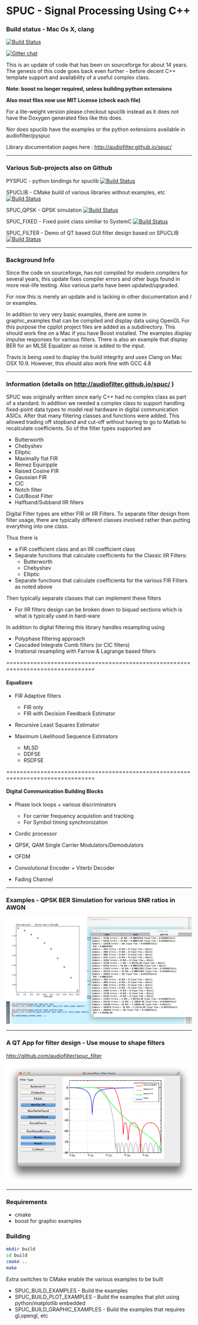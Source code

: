 SPUC - Signal Processing Using C++
================================================================================

### Build status - Mac Os X, clang
[![Build Status](https://travis-ci.org/audiofilter/spuc.png)](https://travis-ci.org/audiofilter/spuc)

[![Gitter chat](https://badges.gitter.im/audiofilter/spuc.png)](https://gitter.im/audiofilter/spuc)

This is an update of code that has been on sourceforge for about 14 years. The genesis of this code goes back even further - before decent C++ template support and availability of a useful complex class.

**Note: boost no longer required, unless building python extensions**

**Also most files now use MIT License (check each file)**

For a lite-weight version please checkout spuclib instead as it does not have the Doxygen generated files like this does.

Nor does spuclib have the examples or the python extensions available in audiofilter/pyspuc

Library documentation pages here : http://audiofilter.github.io/spuc/

----
### Various Sub-projects also on Github

PYSPUC - python bindings for spuclib
[![Build Status](https://travis-ci.org/audiofilter/pyspuc.png)](https://travis-ci.org/audiofilter/pyspuc) 

SPUCLIB - CMake build of various libraries without examples, etc
[![Build Status](https://travis-ci.org/audiofilter/spuclib.png)](https://travis-ci.org/audiofilter/spuclib)

SPUC_QPSK - QPSK simulation
[![Build Status](https://travis-ci.org/audiofilter/spuc_qpsk.png)](https://travis-ci.org/audiofilter/spuc_qpsk)

SPUC_FIXED - Fixed point class similiar to SystemC
[![Build Status](https://travis-ci.org/audiofilter/spuc_fixed.png)](https://travis-ci.org/audiofilter/spuc_fixed)

SPUC_FILTER - Demo of QT based GUI filter design based on SPUCLIB
[![Build Status](https://travis-ci.org/audiofilter/spuc_filter.png)](https://travis-ci.org/audiofilter/spuc_filter)


----

### Background Info

Since the code on sourceforge, has not compiled for modern compilers for several years, this update fixes compiler errors and other bugs found in more real-life testing. Also various parts have been updated/upgraded.

For now this is merely an update and is lacking in other documentation and / or examples.

In addition to very very basic examples, there are some in graphic_examples that can be compiled and display data using OpenGL
For this purpose the cpplot project files are added as a subdirectory.
This should work fine on a Mac if you have Boost installed.
The examples display impulse responses for various filters.
There is also an example that display BER for an MLSE Equalizer as noise is added to the input.

Travis is being used to display the build integrity and uses Clang on Mac OSX 10.9. However, this should also work fine with GCC 4.8

----


### Information (details on http://audiofilter.github.io/spuc/ )

SPUC was originally written since early C++ had no complex class as part of a standard. In addition we needed a complex class to support handling fixed-point data types to model real hardware in digital communication ASICs.
After that many filtering classes and functions were added. This allowed trading off stopband and cut-off without having to go to Matlab to recalculate coefficients. So of the filter types supported are

* Butterworth
* Chebyshev
* Elliptic
* Maximally flat FIR
* Remez Equiripple
* Raised Cosine FIR
* Gaussian FIR
* CIC
* Notch filter
* Cut/Boost Filter
* Halfband/Subband IIR filters
	   
Digital Filter types are either FIR or IIR Filters. To separate filter design from filter usage, there are typically different classes involved rather than putting everything into one class.

Thus there is 

* a FIR coefficient class and an IIR coefficient class
* Separate functions that calculate coefficients for the Classic IIR Filters:
	* Butterworth
	* Chebyshev			
	* Elliptic
* Separate functions that calculate coefficients for the various FIR Filters as noted above

Then typically separate classes that can implement these filters

* For IIR filters design can be broken down to biquad sections which is what is typically used in hard-ware

In addition to digital filtering this library handles resampling using

* Polyphase filtering approach
* Cascaded Integrate Comb filters (or CIC filters)
* Irrational resampling with Farrow & Lagrange based filters

================================================================================

#### Equalizers

* FIR Adaptive filters
	* FIR only
	* FIR with Decision Feedback Estimator

* Recursive Least Squares Estimator

* Maximum Likelihood Sequence Estimators
	* MLSD
	* DDFSE
	* RSDFSE

================================================================================

#### Digital Communication Building Blocks

* Phase lock loops + various discriminators
	* For carrier frequency acquistion and tracking
	* For Symbol timing synchronization

* Cordic processor
* QPSK, QAM Single Carrier Modulators/Demodulators
* OFDM 
* Convolutional Encoder + Viterbi Decoder

* Fading Channel




----
### Examples - QPSK BER Simulation for various SNR ratios in AWGN

![QPSK BER](BER.png "QPSK BER example")


----
### A QT App for filter design - Use mouse to shape filters 

http://github.com/audiofilter/spuc_filter

![Demo App in SPUC filter](app.png "Filter example using QT")


-----
### Requirements
* cmake
* boost for graphic examples 

### Building

```sh
mkdir build
cd build
cmake ..
make
```

Extra switches to CMake enable the various examples to be built


* SPUC_BUILD_EXAMPLES - Build the examples
* SPUC_BUILD_PLOT_EXAMPLES - Build the examples that plot using python/matplotlib embedded
* SPUC_BUILD_GRAPHIC_EXAMPLES - Build the examples that requires gl,opengl, etc
